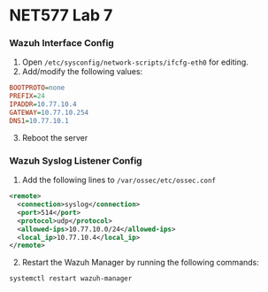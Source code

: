 # NET577 Lab 7

### Wazuh Interface Config
1. Open `/etc/sysconfig/network-scripts/ifcfg-eth0` for editing.
2. Add/modify the following values:
```ini
BOOTPROTO=none
PREFIX=24
IPADDR=10.77.10.4
GATEWAY=10.77.10.254
DNS1=10.77.10.1
```
3. Reboot the server

### Wazuh Syslog Listener Config
1. Add the following lines to `/var/ossec/etc/ossec.conf`
```xml
<remote>
  <connection>syslog</connection>
  <port>514</port>
  <protocol>udp</protocol>
  <allowed-ips>10.77.10.0/24</allowed-ips>
  <local_ip>10.77.10.4</local_ip>
</remote>
```
2. Restart the Wazuh Manager by running the following commands:
```bash
systemctl restart wazuh-manager
````